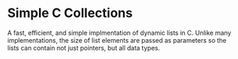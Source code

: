 # Simple C Collections

A fast, efficient, and simple implmentation of dynamic lists in C. Unlike many implementations, the size of list elements are passed as parameters so the lists can contain not just pointers, but all data types.
